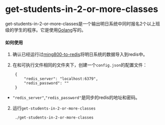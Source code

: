 # get-students-in-2-or-more-classes

get-students-in-2-or-more-classes是一个输出明日系统中同时报名2个以上班级的学生的程序。它是使用[Golang](https://golang.org)写的。

#### 如何使用
1. 确认已经运行过[ming800-to-redis](../ming800-to-redis)将明日系统的数据导入到redis中。

2. 在和可执行文件相同的文件夹下，创建一个`config.json`的配置文件：

        {
            "redis_server": "localhost:6379",
            "redis_password": ""
        }

* `"redis_server"`,`"redis_password"`是同步的redis的地址和密码。

2. 运行`get-students-in-2-or-more-classes`

        ./get-students-in-2-or-more-classes
